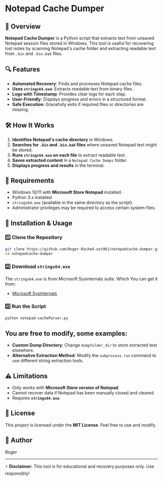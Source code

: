# Notepad Cache Dumper

## 📜 Overview
**Notepad Cache Dumper** is a Python script that extracts text from unsaved Notepad session files stored in Windows. This tool is useful for recovering lost notes by scanning Notepad's cache folder and extracting readable text from `.bin` and `.bin.bak` files.

## 🔍 Features
- **Automated Recovery**: Finds and processes Notepad cache files.
- **Uses `strings64.exe`**: Extracts readable text from binary files.
- **Logs with Timestamp**: Provides clear logs for each step.
- **User-Friendly**: Displays progress and errors in a structured format.
- **Safe Execution**: Gracefully exits if required files or directories are missing.

## 🛠️ How It Works
1. **Identifies Notepad's cache directory** in Windows.
2. **Searches for `.bin` and `.bin.bak` files** where unsaved Notepad text might be stored.
3. **Runs `strings64.exe` on each file** to extract readable text.
4. **Saves extracted content** in a `Notepad Cache Dumps` folder.
5. **Displays progress and results** in the terminal.

## 🚀 Requirements
- Windows 10/11 with **Microsoft Store Notepad** installed.
- Python 3.x installed.
- `strings64.exe` (available in the same directory as the script).
- Administrator privileges may be required to access certain system files.

## 🔧 Installation & Usage
### 1️⃣ Clone the Repository
```sh
git clone https://github.com/Roger-Rached-ozz961/notepadcache-dumper.git
cd notepadcache-dumper
```

### 2️⃣ Download `strings64.exe`
The `strings64.exe` is from Microsoft Sysinternals suite. Which You can get it from:
- [Microsoft Sysinternals](https://docs.microsoft.com/en-us/sysinternals/downloads/strings)

### 3️⃣ Run the Script
```sh
python notepad-cacheParser.py
```

## You are free to modify, some examples:
- **Custom Dump Directory**: Change `dumpfolder_dir` to store extracted text elsewhere.
- **Alternative Extraction Method**: Modify the `subprocess.run` command to use different string extraction tools.

## ⚠️ Limitations
- Only works with **Microsoft Store version of Notepad**.
- Cannot recover data if Notepad has been manually closed and cleared.
- Requires **`strings64.exe`**.

## 📜 License
This project is licensed under the **MIT License**. Feel free to use and modify.

## 👤 Author
Roger

---

⚡ **Disclaimer:** This tool is for educational and recovery purposes only. Use responsibly!
